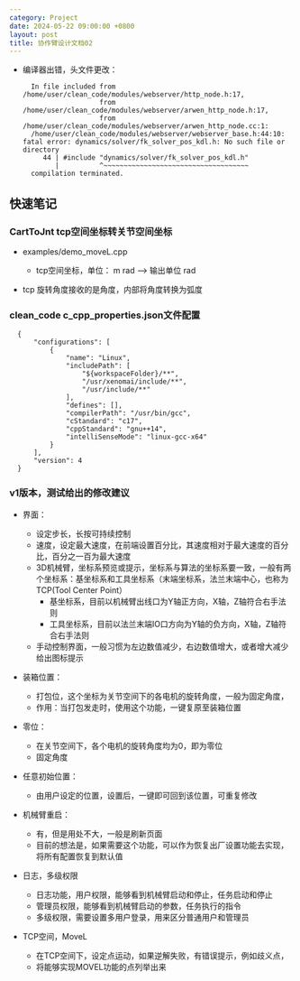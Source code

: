 ```yaml
---
category: Project
date: 2024-05-22 09:00:00 +0800
layout: post
title: 协作臂设计文档02
---
```


+ 编译器出错，头文件更改：
  ```
    In file included from /home/user/clean_code/modules/webserver/http_node.h:17,
                     from /home/user/clean_code/modules/webserver/arwen_http_node.h:17,
                     from /home/user/clean_code/modules/webserver/arwen_http_node.cc:1:
    /home/user/clean_code/modules/webserver/webserver_base.h:44:10: fatal error: dynamics/solver/fk_solver_pos_kdl.h: No such file or directory
       44 | #include "dynamics/solver/fk_solver_pos_kdl.h"
          |          ^~~~~~~~~~~~~~~~~~~~~~~~~~~~~~~~~~~~~
    compilation terminated.
  ``` 

## 快速笔记

### CartToJnt tcp空间坐标转关节空间坐标

+ examples/demo_moveL.cpp 
  + tcp空间坐标，单位： m rad --> 输出单位 rad

+ tcp 旋转角度接收的是角度，内部将角度转换为弧度

### clean_code c_cpp_properties.json文件配置

```
  {
      "configurations": [
          {
              "name": "Linux",
              "includePath": [
                  "${workspaceFolder}/**",
                  "/usr/xenomai/include/**",
                  "/usr/include/**"
              ],
              "defines": [],
              "compilerPath": "/usr/bin/gcc",
              "cStandard": "c17",
              "cppStandard": "gnu++14",
              "intelliSenseMode": "linux-gcc-x64"
          }
      ],
      "version": 4
  }
```

### v1版本，测试给出的修改建议

+ 界面：
  + 设定步长，长按可持续控制
  + 速度，设定最大速度，在前端设置百分比，其速度相对于最大速度的百分比，百分之一百为最大速度
  + 3D机械臂，坐标系预览或提示，坐标系与算法的坐标系要一致，一般有两个坐标系：基坐标系和工具坐标系（末端坐标系，法兰末端中心，也称为TCP(Tool Center Point）
    + 基坐标系，目前以机械臂出线口为Y轴正方向，X轴，Z轴符合右手法则
    + 工具坐标系，目前以法兰末端IO口方向为Y轴的负方向，X轴，Z轴符合右手法则
  + 手动控制界面，一般习惯为左边数值减少，右边数值增大，或者增大减少给出图标提示

+ 装箱位置：
  + 打包位，这个坐标为关节空间下的各电机的旋转角度，一般为固定角度，
  + 作用：当打包发走时，使用这个功能，一键复原至装箱位置
+ 零位：
  + 在关节空间下，各个电机的旋转角度均为0，即为零位
  + 固定角度
+ 任意初始位置：
  + 由用户设定的位置，设置后，一键即可回到该位置，可重复修改

+ 机械臂重启：
  + 有，但是用处不大，一般是刷新页面
  + 目前的想法是，如果需要这个功能，可以作为恢复出厂设置功能去实现，将所有配置恢复到默认值

+ 日志，多级权限
  + 日志功能，用户权限，能够看到机械臂启动和停止，任务启动和停止
  + 管理员权限，能够看到机械臂启动的参数，任务执行的指令
  + 多级权限，需要设置多用户登录，用来区分普通用户和管理员

+ TCP空间，MoveL
  + 在TCP空间下，设定点运动，如果逆解失败，有错误提示，例如歧义点，
  + 将能够实现MOVEL功能的点列举出来
